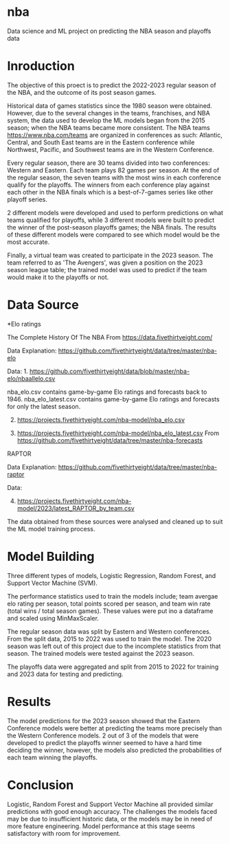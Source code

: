 # nba
Data science and ML project on predicting the NBA season and playoffs data
# Inroduction
The objective of this proect is to predict the 2022-2023 regular season of the NBA, and the outcome of its post season games. 

Historical data of games statistics since the 1980 season were obtained. However, due to the several changes in the teams, franchises, and NBA system, the data used to develop the ML models began from the 2015 season; when the NBA teams became more consistent. The NBA teams https://www.nba.com/teams are organized in conferences as such: Atlantic, Central, and South East teams are in the Eastern conference while Northwest, Pacific, and Southwest teams are in the Western Conference.

Every regular season, there are 30 teams divided into two conferences: Western and Eastern. Each team plays 82 games per season. At the end of the regular season, the seven teams with the most wins in each conference qualify for the playoffs. The winners from each conference play against each other in the NBA finals which is a best-of-7-games series like other playoff series.

2 different models were developed and used to perform predictions on what teams qualified for playoffs, while 3 different models were built to predict the winner of the post-season playoffs games; the NBA finals. The results of these different models were compared to see which model would be the most accurate.

Finally, a virtual team was created to participate in the 2023 season. The team referred to as 'The Avengers', was given a position on the 2023 season league table; the trained model was used to predict if the team would make it to the playoffs or not.
# Data Source
*Elo ratings

The Complete History Of The NBA From https://data.fivethirtyeight.com/

Data Explanation: https://github.com/fivethirtyeight/data/tree/master/nba-elo

Data: 1. https://github.com/fivethirtyeight/data/blob/master/nba-elo/nbaallelo.csv

nba_elo.csv contains game-by-game Elo ratings and forecasts back to 1946. nba_elo_latest.csv contains game-by-game Elo ratings and forecasts for only the latest season.

2. https://projects.fivethirtyeight.com/nba-model/nba_elo.csv

3. https://projects.fivethirtyeight.com/nba-model/nba_elo_latest.csv From https://github.com/fivethirtyeight/data/tree/master/nba-forecasts

RAPTOR

Data Explanation: https://github.com/fivethirtyeight/data/tree/master/nba-raptor

Data:

4. https://projects.fivethirtyeight.com/nba-model/2023/latest_RAPTOR_by_team.csv

The data obtained from these sources were analysed and cleaned up to suit the ML model training process.
# Model Building
Three different types of models, Logistic Regression, Random Forest, and Support Vector Machine (SVM).

The performance statistics used to train the models include; team avergae elo rating per season, total points scored per season, and team win rate (total wins / total season games). These values were put ino a dataframe and scaled using MinMaxScaler.

The regular season data was split by Eastern and Western conferences. From the split data, 2015 to 2022 was used to train the model. The 2020 season was left out of this project due to the incomplete statistics from that season. The trained models were tested against the 2023 season.

The playoffs data were aggregated and split from 2015 to 2022 for training and 2023 data for testing and predicting.
# Results
The model predictions for the 2023 season showed that the Eastern Conference models were better at predicting the teams more precisely than the Western Conference models. 2 out of 3 of the models that were developed to predict the playoffs winner seemed to have a hard time deciding the winner, however, the models also predicted the probabilities of each team winning the playoffs.
# Conclusion
Logistic, Random Forest and Support Vector Machine all provided similar predictions with good enough accuracy. The challenges the models faced may be due to insufficient historic data, or the models may be in need of more feature engineering. Model performance at this stage seems satisfactory with room for improvement.
